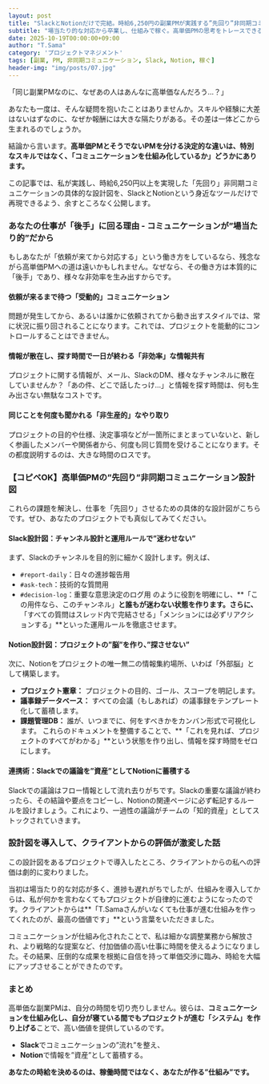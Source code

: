 ```yaml
---
layout: post
title: "SlackとNotionだけで完結。時給6,250円の副業PMが実践する”先回り”非同期コミュニケーション設計図"
subtitle: "場当たり的な対応から卒業し、仕組みで稼ぐ。高単価PMの思考をトレースできる、コピペOKの実践ガイド"
date: 2025-10-19T00:00:00+09:00
author: "T.Sama"
category: 'プロジェクトマネジメント'
tags: [副業, PM, 非同期コミュニケーション, Slack, Notion, 稼ぐ]
header-img: "img/posts/07.jpg"
---
```


「同じ副業PMなのに、なぜあの人はあんなに高単価なんだろう…？」

あなたも一度は、そんな疑問を抱いたことはありませんか。スキルや経験に大差はないはずなのに、なぜか報酬には大きな隔たりがある。その差は一体どこから生まれるのでしょうか。

結論から言います。**高単価PMとそうでないPMを分ける決定的な違いは、特別なスキルではなく、「コミュニケーションを仕組み化しているか」どうかにあります。**

この記事では、私が実践し、時給6,250円以上を実現した「先回り」非同期コミュニケーションの具体的な設計図を、SlackとNotionという身近なツールだけで再現できるよう、余すところなく公開します。

<!-- more -->

### あなたの仕事が「後手」に回る理由 - コミュニケーションが”場当たり的”だから

もしあなたが「依頼が来てから対応する」という働き方をしているなら、残念ながら高単価PMへの道は遠いかもしれません。なぜなら、その働き方は本質的に「後手」であり、様々な非効率を生み出すからです。

#### 依頼が来るまで待つ「受動的」コミュニケーション
問題が発生してから、あるいは誰かに依頼されてから動き出すスタイルでは、常に状況に振り回されることになります。これでは、プロジェクトを能動的にコントロールすることはできません。

#### 情報が散在し、探す時間で一日が終わる「非効率」な情報共有
プロジェクトに関する情報が、メール、SlackのDM、様々なチャンネルに散在していませんか？「あの件、どこで話したっけ…」と情報を探す時間は、何も生み出さない無駄なコストです。

#### 同じことを何度も聞かれる「非生産的」なやり取り
プロジェクトの目的や仕様、決定事項などが一箇所にまとまっていないと、新しく参画したメンバーや関係者から、何度も同じ質問を受けることになります。その都度説明するのは、大きな時間のロスです。

### 【コピペOK】高単価PMの”先回り”非同期コミュニケーション設計図

これらの課題を解決し、仕事を「先回り」させるための具体的な設計図がこちらです。ぜひ、あなたのプロジェクトでも真似してみてください。

#### Slack設計図：チャンネル設計と運用ルールで”迷わせない”
まず、Slackのチャンネルを目的別に細かく設計します。例えば、
*   `#report-daily`：日々の進捗報告用
*   `#ask-tech`：技術的な質問用
*   `#decision-log`：重要な意思決定のログ用
のように役割を明確にし、**「この用件なら、このチャンネル」**と誰もが迷わない状態を作ります。さらに、**「すべての質問はスレッド内で完結させる」「メンションには必ずリアクションする」**といった運用ルールを徹底させます。

#### Notion設計図：プロジェクトの”脳”を作り、”探させない”
次に、Notionをプロジェクトの唯一無二の情報集約場所、いわば「外部脳」として構築します。
*   **プロジェクト憲章：** プロジェクトの目的、ゴール、スコープを明記します。
*   **議事録データベース：** すべての会議（もしあれば）の議事録をテンプレート化して蓄積します。
*   **課題管理DB：** 誰が、いつまでに、何をすべきかをカンバン形式で可視化します。
これらのドキュメントを整備することで、**「これを見れば、プロジェクトのすべてがわかる」**という状態を作り出し、情報を探す時間をゼロにします。

#### 連携術：Slackでの議論を”資産”としてNotionに蓄積する
Slackでの議論はフロー情報として流れ去りがちです。Slackの重要な議論が終わったら、その結論や要点をコピーし、Notionの関連ページに必ず転記するルールを設けましょう。これにより、一過性の議論がチームの「知的資産」としてストックされていきます。

### 設計図を導入して、クライアントからの評価が激変した話

この設計図をあるプロジェクトで導入したところ、クライアントからの私への評価は劇的に変わりました。

当初は場当たり的な対応が多く、進捗も遅れがちでしたが、仕組みを導入してからは、私が何かを言わなくてもプロジェクトが自律的に進むようになったのです。クライアントからは**「T.Samaさんがいなくても仕事が進む仕組みを作ってくれたのが、最高の価値です」**という言葉をいただきました。

コミュニケーションが仕組み化されたことで、私は細かな調整業務から解放され、より戦略的な提案など、付加価値の高い仕事に時間を使えるようになりました。その結果、圧倒的な成果を根拠に自信を持って単価交渉に臨み、時給を大幅にアップさせることができたのです。

### まとめ

高単価な副業PMは、自分の時間を切り売りしません。彼らは、**コミュニケーションを仕組み化し、自分が寝ている間でもプロジェクトが進む「システム」を作り上げる**ことで、高い価値を提供しているのです。

*   **Slack**でコミュニケーションの”流れ”を整え、
*   **Notion**で情報を”資産”として蓄積する。

**あなたの時給を決めるのは、稼働時間ではなく、あなたが作る”仕組み”です。**
